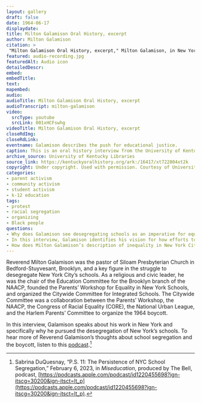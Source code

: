 ```yaml
--- 
layout: gallery
draft: false
date: 1964-06-17
displaydate: 
title: Milton Galamison Oral History, excerpt
author: Milton Galamison
citation: >
 "Milton Galamison Oral History, excerpt," Milton Galamison, in New York City Civil Rights History Project, Accessed: [Month Day, Year], https://nyccivilrightshistory.org/gallery/milton-galamison.
featured: audio-recording.jpg
featuredAlt: Audio icon
detailedDescr: 
embed: 
embedTitle: 
text: 
mapembed: 
audio: 
audioTitle: Milton Galamison Oral History, excerpt
audioTranscript: milton-galamison
video: 
  srcType: youtube
  srcLink: 001xHCFswhg
videoTitle: Milton Galamison Oral History, excerpt
closeRdImg: 
closeRdLink: 
eventname: Galamison describes the push for educational justice.
caption: This is an oral history interview from the University of Kentucky’s library with Milton Galamison that discusses school segregation in New York City and protest against it.
archive_source: University of Kentucky Libraries
source_link: https://kentuckyoralhistory.org/ark:/16417/xt722804xt2k 
copyright: Under copyright. Used with permission. Courtesy of University of Kentucky Library.
categories: 
- parent activism
- community activism
- student activism
- k-12 education
tags: 
- protest
- racial segregation
- organizing
- Black people
questions:
- Why does Galamison see desegregating schools as an imperative for equality?
- In this interview, Galamison identifies his vision for how efforts to desegregate schools move forward. What is that vision and how do you think he would set out to achieve it?
- How does Milton Galamison’s description of inequality in New York City schools in 1964 compare to New York City schools today? Is there the same type of segregation and inequality? Why do you think so?
--- 
```


Reverend Milton Galamison was the pastor of Siloam Presbyterian Church in Bedford-Stuyvesant, Brooklyn, and a key figure in the struggle to desegregate New York City’s schools. As a religious and civic leader, he was the chair of the Education Committee for the Brooklyn branch of the NAACP, founded the Parents’ Workshop for Equality in New York Schools, and organized the Citywide Committee for Integrated Schools. The Citywide Committee was a collaboration between the Parents’ Workshop, the NAACP, the Congress of Racial Equality (CORE), the National Urban League, and the Harlem Parents’ Committee to organize the 1964 boycott.

In this interview, Galamison speaks about his work in New York and specifically why he pursued the desegregation of New York’s schools. To hear more of Reverend Galamison’s thoughts about school segregation and the boycott, listen to this [podcast](https://podcasts.apple.com/podcast/id1220455698?ign-itscg=30200&ign-itsct=lt_p).[^1]

[^1]: Sabrina DuQuesnay, “P.S. 11: The Persistence of NYC School Segregation,” February 6, 2023, in *Miseducation*, produced by The Bell, podcast, [https://podcasts.apple.com/podcast/id1220455698?ign-itscg=30200&ign-itsct=lt_p](https://podcasts.apple.com/podcast/id1220455698?ign-itscg=30200&ign-itsct=lt_p).
